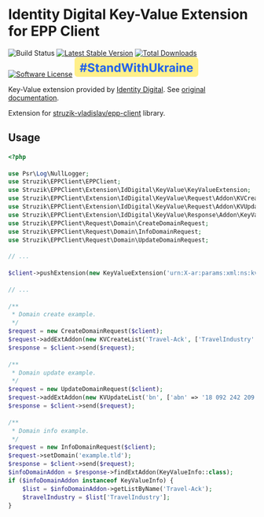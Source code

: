 # Identity Digital Key-Value Extension for EPP Client
![Build Status](https://github.com/struzik-vladislav/epp-ext-iddigital-kv/actions/workflows/ci.yml/badge.svg?branch=master)
[![Latest Stable Version](https://img.shields.io/github/v/release/struzik-vladislav/epp-ext-iddigital-kv?sort=semver&style=flat-square)](https://packagist.org/packages/struzik-vladislav/epp-ext-iddigital-kv)
[![Total Downloads](https://img.shields.io/packagist/dt/struzik-vladislav/epp-ext-iddigital-kv?style=flat-square)](https://packagist.org/packages/struzik-vladislav/epp-ext-iddigital-kv/stats)
[![Software License](https://img.shields.io/badge/license-MIT-brightgreen.svg?style=flat-square)](LICENSE)
[![StandWithUkraine](https://raw.githubusercontent.com/vshymanskyy/StandWithUkraine/main/badges/StandWithUkraine.svg)](https://github.com/vshymanskyy/StandWithUkraine/blob/main/docs/README.md)

Key-Value extension provided by [Identity Digital](https://www.identity.digital/). See [original documentation](https://ausregistry.github.io/doc/kv-1.0/kv-1.0.html).

Extension for [struzik-vladislav/epp-client](https://github.com/struzik-vladislav/epp-client) library.

## Usage
```php
<?php

use Psr\Log\NullLogger;
use Struzik\EPPClient\EPPClient;
use Struzik\EPPClient\Extension\IdDigital\KeyValue\KeyValueExtension;
use Struzik\EPPClient\Extension\IdDigital\KeyValue\Request\Addon\KVCreateList;
use Struzik\EPPClient\Extension\IdDigital\KeyValue\Request\Addon\KVUpdateList;
use Struzik\EPPClient\Extension\IdDigital\KeyValue\Response\Addon\KeyValueInfo;
use Struzik\EPPClient\Request\Domain\CreateDomainRequest;
use Struzik\EPPClient\Request\Domain\InfoDomainRequest;
use Struzik\EPPClient\Request\Domain\UpdateDomainRequest;

// ...

$client->pushExtension(new KeyValueExtension('urn:X-ar:params:xml:ns:kv-1.1', new NullLogger()));

// ...

/**
 * Domain create example.
 */
$request = new CreateDomainRequest($client);
$request->addExtAddon(new KVCreateList('Travel-Ack', ['TravelIndustry' => 'Y']));
$response = $client->send($request);

/**
 * Domain update example.
 */
$request = new UpdateDomainRequest($client);
$request->addExtAddon(new KVUpdateList('bn', ['abn' => '18 092 242 209', 'entityType' => 'Australian Private Company']));
$response = $client->send($request);

/**
 * Domain info example.
 */
$request = new InfoDomainRequest($client);
$request->setDomain('example.tld');
$response = $client->send($request);
$infoDomainAddon = $response->findExtAddon(KeyValueInfo::class);
if ($infoDomainAddon instanceof KeyValueInfo) {
    $list = $infoDomainAddon->getListByName('Travel-Ack');
    $travelIndustry = $list['TravelIndustry'];
}
```
